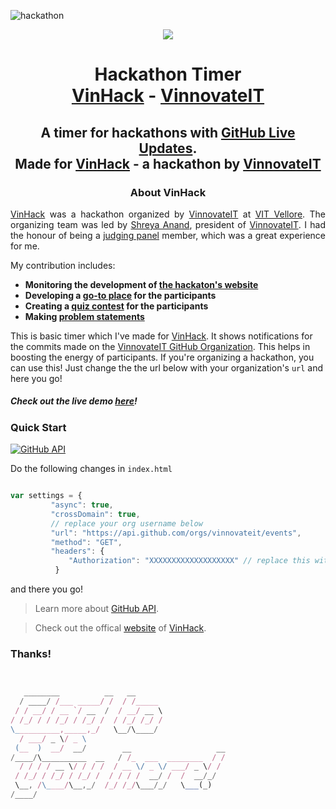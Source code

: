 ![hackathon](./hack.png)
<p align="center"><img src="./countdown.gif"/></p>

<p align="center">
<h1 align="center"> Hackathon Timer<br>
<a href="https://vinhack.hackerearth.com/">VinHack</a> - <a href="https://vinnovateit.com/">VinnovateIT</a></h1>
<h2 align="center"> A timer for hackathons with <a href="http://githublookbook.com/VinHack/">GitHub Live Updates</a>.<br> Made for <a href="https://vinhack.hackerearth.com/">VinHack</a> - a hackathon by <a href="https://vinnovateit.com/">VinnovateIT</a></h2>

<h3 align="center">About VinHack</h3>

<p align="justify"><a href="https://vinhack.hackerearth.com/">VinHack</a> was a hackathon organized by <a href="https://vinnovateit.com/">VinnovateIT</a> at <a href="http://www.vit.ac.in/">VIT Vellore</a>. The organizing team was led by <a href="https://github.com/ShreyaAnand">Shreya Anand</a>, president of <a href="https://vinnovateit.com/">VinnovateIT</a>. I had the honour of being a <a href="https://vinhack.hackerearth.com/challenges/hackathon/vinhack/judges/#judges">judging panel</a> member, which was a great experience for me. 
  
My contribution includes:
  
  <strong>
  <ul>
    <li>Monitoring the development of <a href="https://vinnovateit.com/">the hackaton's website</a></li>
    <li>Developing a <a href="https://vinnovateit.github.io/VinHack/">go-to place</a> for the participants</li>
    <li>Creating a <a href="https://docs.google.com/presentation/d/1ewAEOn5QIVFbRP7Ap4JJst_PrfJu6nxCIn28AhWpoiU/edit?usp=sharing">quiz contest</a> for the participants</li>
    <li>Making <a href="https://drive.google.com/file/d/140W1UBMBeuhdIZoxHa3xjUVNwkaa1Yzr/view?usp=sharing">problem statements</a></li>
  </ul>
</p></strong>

This is basic timer which I've made for [VinHack](). It shows notifications for the commits made on the [VinnovateIT GitHub Organization](). This helps in boosting the energy of participants. If you're organizing a hackathon, you can use this! Just change the the url below with your organization's `url` and here you go!

##### Check out the live demo [here](http://githublookbook.com/VinHack/)!

### Quick Start

[![GitHub API](https://img.shields.io/badge/GitHub-API-teal.svg?style=flat&logo=github)](https://developer.github.com/v3/)

Do the following changes in `index.html`

```javascript

var settings = {
         "async": true,
         "crossDomain": true,
         // replace your org username below
         "url": "https://api.github.com/orgs/vinnovateit/events",
         "method": "GET",
         "headers": {
             "Authorization": "XXXXXXXXXXXXXXXXXXX" // replace this with your token
          }

```

and there you go!

> Learn more about [GitHub API](https://developer.github.com/v3/).

> Check out the offical [website](https://vinhack.vinnovateit.com/) of [VinHack](https://vinhack.hackerearth.com/).

### Thanks!

```javascript


   ________          __   __                    
  / ____/ /___ _____/ /  / /_____               
 / / __/ / __ `/ __  /  / __/ __ \              
/ /_/ / / /_/ / /_/ /  / /_/ /_/ /              
\__________,_____,_/   \__/\____/               
  / ___/ _ \/ _ \                               
 (__  )  __/  __/        __                   __
/____/\__________  __   / /_  ___  ________  / /
  / / / / __ \/ / / /  / __ \/ _ \/ ___/ _ \/ / 
 / /_/ / /_/ / /_/ /  / / / /  __/ /  /  __/_/  
 \__, /\____/\__,_/  /_/ /_/\___/_/   \___(_)   
/____/                                          


```
